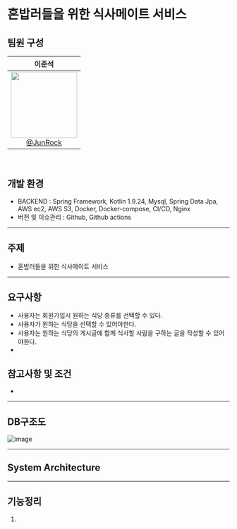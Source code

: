 # 혼밥러들을 위한 식사메이트 서비스

## 팀원 구성
<div align="center">

<div align="center">

| **이준석** |
| :------: | 
| [<img src="https://github.com/CafeCheckin/CafeCheckin/assets/56196986/422a81d3-b0b7-4b85-af31-a42a3c23c771" height=150 width=150> <br/> @JunRock](https://github.com/JunRock) |

</div>
</div>
<br>

## 개발 환경
- BACKEND : Spring Framework, Kotlin 1.9.24, Mysql, Spring Data Jpa, AWS ec2, AWS S3, Docker, Docker-compose, CI/CD, Nginx   <br>
- 버전 및 이슈관리 : Github, Github actions   <br>
---
## 주제
- 혼밥러들을 위한 식사메이트 서비스
---
## 요구사항
- 사용자는 회원가입시 원하는 식당 종류를 선택할 수 있다.
- 사용자가 원하는 식당을 선택할 수 있어야한다.
- 사용자는 원하는 식당의 게시글에 함께 식사할 사람을 구하는 글을 작성할 수 있어야한다.
- 

## 참고사항 및 조건
- 
---

## DB구조도
![image](https://github.com/user-attachments/assets/618f7ea4-5151-488a-9410-f1fc29550824)



---

## System Architecture



---

## 기능정리
1. 
